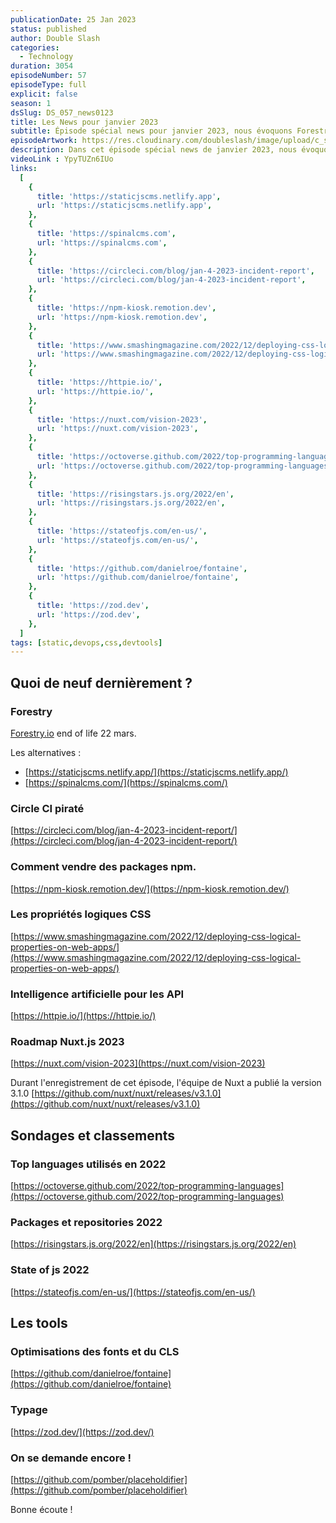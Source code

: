 ```yaml
---
publicationDate: 25 Jan 2023
status: published
author: Double Slash
categories:
  - Technology
duration: 3054
episodeNumber: 57
episodeType: full
explicit: false
season: 1
dsSlug: DS_057_news0123
title: Les News pour janvier 2023
subtitle: Épisode spécial news pour janvier 2023, nous évoquons Forestry, HTTPIE, Nuxt, State of JS et quelques tools...
episodeArtwork: https://res.cloudinary.com/doubleslash/image/upload/c_scale,w_200/v1674596590/episode/ART_56_news_01-23_chid7j.png
description: Dans cet épisode spécial news de janvier 2023, nous évoquons Forestry, HTTPIE, Nuxt, ... Nous revenons également sur les classements 2022. Les repository sur GitHub via RisingStars et aussi un retour rapide sur "State of JS" 2022.
videoLink : YpyTUZn6IUo
links:
  [
    {
      title: 'https://staticjscms.netlify.app',
      url: 'https://staticjscms.netlify.app',
    },
    {
      title: 'https://spinalcms.com',
      url: 'https://spinalcms.com',
    },
    {
      title: 'https://circleci.com/blog/jan-4-2023-incident-report',
      url: 'https://circleci.com/blog/jan-4-2023-incident-report',
    },
    {
      title: 'https://npm-kiosk.remotion.dev',
      url: 'https://npm-kiosk.remotion.dev',
    },
    {
      title: 'https://www.smashingmagazine.com/2022/12/deploying-css-logical-properties-on-web-apps',
      url: 'https://www.smashingmagazine.com/2022/12/deploying-css-logical-properties-on-web-apps',
    },
    {
      title: 'https://httpie.io/',
      url: 'https://httpie.io/',
    },
    {
      title: 'https://nuxt.com/vision-2023',
      url: 'https://nuxt.com/vision-2023',
    },
    {
      title: 'https://octoverse.github.com/2022/top-programming-languages',
      url: 'https://octoverse.github.com/2022/top-programming-languages',
    },
    {
      title: 'https://risingstars.js.org/2022/en',
      url: 'https://risingstars.js.org/2022/en',
    },
    {
      title: 'https://stateofjs.com/en-us/',
      url: 'https://stateofjs.com/en-us/',
    },
    {
      title: 'https://github.com/danielroe/fontaine',
      url: 'https://github.com/danielroe/fontaine',
    },
    {
      title: 'https://zod.dev',
      url: 'https://zod.dev',
    },
  ]
tags: [static,devops,css,devtools]
---
```


## Quoi de neuf dernièrement ?

### Forestry

[Forestry.io](http://forestry.io/) end of life 22 mars.

Les alternatives :

- [https://staticjscms.netlify.app/](https://staticjscms.netlify.app/)
- [https://spinalcms.com/](https://spinalcms.com/)

### Circle CI piraté

[https://circleci.com/blog/jan-4-2023-incident-report/](https://circleci.com/blog/jan-4-2023-incident-report/)

### Comment vendre des packages npm.

[https://npm-kiosk.remotion.dev/](https://npm-kiosk.remotion.dev/)

### Les propriétés logiques CSS

[https://www.smashingmagazine.com/2022/12/deploying-css-logical-properties-on-web-apps/](https://www.smashingmagazine.com/2022/12/deploying-css-logical-properties-on-web-apps/)

### Intelligence artificielle pour les API

[https://httpie.io/](https://httpie.io/)

### Roadmap Nuxt.js 2023

[https://nuxt.com/vision-2023](https://nuxt.com/vision-2023)

Durant l'enregistrement de cet épisode, l'équipe de Nuxt a publié la version 3.1.0 [https://github.com/nuxt/nuxt/releases/v3.1.0](https://github.com/nuxt/nuxt/releases/v3.1.0)

## Sondages et classements

### Top languages utilisés en 2022

[https://octoverse.github.com/2022/top-programming-languages](https://octoverse.github.com/2022/top-programming-languages)

### Packages et repositories 2022

[https://risingstars.js.org/2022/en](https://risingstars.js.org/2022/en)

### State of js 2022

[https://stateofjs.com/en-us/](https://stateofjs.com/en-us/)

## Les tools

### Optimisations des fonts et du CLS

[https://github.com/danielroe/fontaine](https://github.com/danielroe/fontaine)

### Typage

[https://zod.dev/](https://zod.dev/)

### On se demande encore !

[https://github.com/pomber/placeholdifier](https://github.com/pomber/placeholdifier)

Bonne écoute !




